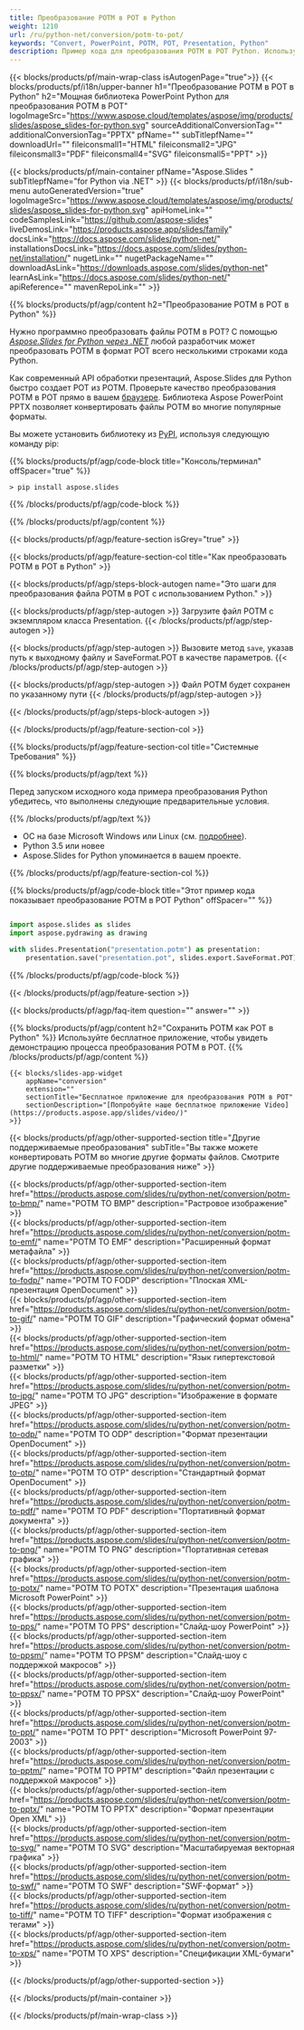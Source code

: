 ```yaml
---
title: Преобразование POTM в POT в Python
weight: 1210
url: /ru/python-net/conversion/potm-to-pot/ 
keywords: "Convert, PowerPoint, POTM, POT, Presentation, Python"
description: Пример кода для преобразования POTM в POT Python. Используйте PowerPoint Python API для пакетного преобразования файлов POTM в файлы POT.
---
```


{{< blocks/products/pf/main-wrap-class isAutogenPage="true">}}
{{< blocks/products/pf/i18n/upper-banner h1="Преобразование POTM в POT в Python" h2="Мощная библиотека PowerPoint Python для преобразования POTM в POT" logoImageSrc="https://www.aspose.cloud/templates/aspose/img/products/slides/aspose_slides-for-python.svg" sourceAdditionalConversionTag="" additionalConversionTag="PPTX" pfName="" subTitlepfName="" downloadUrl="" fileiconsmall1="HTML" fileiconsmall2="JPG" fileiconsmall3="PDF" fileiconsmall4="SVG" fileiconsmall5="PPT" >}}

{{< blocks/products/pf/main-container pfName="Aspose.Slides " subTitlepfName="for Python via .NET" >}}
{{< blocks/products/pf/i18n/sub-menu autoGeneratedVersion="true" logoImageSrc="https://www.aspose.cloud/templates/aspose/img/products/slides/aspose_slides-for-python.svg" apiHomeLink="" codeSamplesLink="https://github.com/aspose-slides" liveDemosLink="https://products.aspose.app/slides/family" docsLink="https://docs.aspose.com/slides/python-net/" installationsDocsLink="https://docs.aspose.com/slides/python-net/installation/" nugetLink="" nugetPackageName="" downloadAsLink="https://downloads.aspose.com/slides/python-net" learnAsLink="https://docs.aspose.com/slides/python-net/" apiReference="" mavenRepoLink="" >}}

{{% blocks/products/pf/agp/content h2="Преобразование POTM в POT в Python" %}}

Нужно программно преобразовать файлы POTM в POT? С помощью [*Aspose.Slides for Python через .NET*](https://products.aspose.com/slides/ru/python-net/) любой разработчик может преобразовать POTM в формат POT всего несколькими строками кода Python.

Как современный API обработки презентаций, Aspose.Slides для Python быстро создает POT из POTM. Проверьте качество преобразования POTM в POT прямо в вашем [браузере](https://products.aspose.app/slides/conversion). Библиотека Aspose PowerPoint PPTX позволяет конвертировать файлы POTM во многие популярные форматы.

Вы можете установить библиотеку из [PyPI](https://pypi.org/project/Aspose.Slides/), используя следующую команду pip:

{{% blocks/products/pf/agp/code-block title="Консоль/терминал" offSpacer="true" %}}

```console
> pip install aspose.slides

```

{{% /blocks/products/pf/agp/code-block %}}

{{% /blocks/products/pf/agp/content %}}

{{< blocks/products/pf/agp/feature-section isGrey="true" >}}

{{< blocks/products/pf/agp/feature-section-col title="Как преобразовать POTM в POT в Python" >}}

{{< blocks/products/pf/agp/steps-block-autogen name="Это шаги для преобразования файла POTM в POT с использованием Python." >}}

{{< blocks/products/pf/agp/step-autogen >}}
Загрузите файл POTM с экземпляром класса Presentation.
{{< /blocks/products/pf/agp/step-autogen >}}

{{< blocks/products/pf/agp/step-autogen >}}
Вызовите метод `save`, указав путь к выходному файлу и SaveFormat.POT в качестве параметров.
{{< /blocks/products/pf/agp/step-autogen >}}

{{< blocks/products/pf/agp/step-autogen >}}
Файл POTM будет сохранен по указанному пути
{{< /blocks/products/pf/agp/step-autogen >}}

{{< /blocks/products/pf/agp/steps-block-autogen >}}

{{< /blocks/products/pf/agp/feature-section-col >}}

{{% blocks/products/pf/agp/feature-section-col title="Системные Требования" %}}

{{% blocks/products/pf/agp/text %}}

 Перед запуском исходного кода примера преобразования Python убедитесь, что выполнены следующие предварительные условия.

{{% /blocks/products/pf/agp/text %}}

- ОС на базе Microsoft Windows или Linux (см. [подробнее](https://docs.aspose.com/slides/python-net/system-requirements/)).
- Python 3.5 или новее
- Aspose.Slides for Python упоминается в вашем проекте.

{{% /blocks/products/pf/agp/feature-section-col %}}

{{% blocks/products/pf/agp/code-block title="Этот пример кода показывает преобразование POTM в POT Python" offSpacer="" %}}

```py

import aspose.slides as slides
import aspose.pydrawing as drawing

with slides.Presentation("presentation.potm") as presentation:
    presentation.save("presentation.pot", slides.export.SaveFormat.POT)

```
{{% /blocks/products/pf/agp/code-block %}}

{{< /blocks/products/pf/agp/feature-section >}}

{{< blocks/products/pf/agp/faq-item question="" answer="" >}}
 
{{% blocks/products/pf/agp/content h2="Сохранить POTM как POT в Python" %}}
Используйте бесплатное приложение, чтобы увидеть демонстрацию процесса преобразования POTM в POT. 
{{% /blocks/products/pf/agp/content %}}

<!-- aboutfile Starts -->

<!-- aboutfile Ends -->

    {{< blocks/slides-app-widget 
        appName="conversion"
        extension=""
        sectionTitle="Бесплатное приложение для преобразования POTM в POT" 
        sectionDescription="[Попробуйте наше бесплатное приложение Video](https://products.aspose.app/slides/video/)" 
    >}}
    
{{< blocks/products/pf/agp/other-supported-section title="Другие поддерживаемые преобразования" subTitle="Вы также можете конвертировать POTM во многие другие форматы файлов. Смотрите другие поддерживаемые преобразования ниже" >}}

{{< blocks/products/pf/agp/other-supported-section-item href="https://products.aspose.com/slides/ru/python-net/conversion/potm-to-bmp/" name="POTM TO BMP" description="Растровое изображение" >}}  
{{< blocks/products/pf/agp/other-supported-section-item href="https://products.aspose.com/slides/ru/python-net/conversion/potm-to-emf/" name="POTM TO EMF" description="Расширенный формат метафайла" >}}  
{{< blocks/products/pf/agp/other-supported-section-item href="https://products.aspose.com/slides/ru/python-net/conversion/potm-to-fodp/" name="POTM TO FODP" description="Плоская XML-презентация OpenDocument" >}}  
{{< blocks/products/pf/agp/other-supported-section-item href="https://products.aspose.com/slides/ru/python-net/conversion/potm-to-gif/" name="POTM TO GIF" description="Графический формат обмена" >}}  
{{< blocks/products/pf/agp/other-supported-section-item href="https://products.aspose.com/slides/ru/python-net/conversion/potm-to-html/" name="POTM TO HTML" description="Язык гипертекстовой разметки" >}}  
{{< blocks/products/pf/agp/other-supported-section-item href="https://products.aspose.com/slides/ru/python-net/conversion/potm-to-jpg/" name="POTM TO JPG" description="Изображение в формате JPEG" >}}  
{{< blocks/products/pf/agp/other-supported-section-item href="https://products.aspose.com/slides/ru/python-net/conversion/potm-to-odp/" name="POTM TO ODP" description="Формат презентации OpenDocument" >}}  
{{< blocks/products/pf/agp/other-supported-section-item href="https://products.aspose.com/slides/ru/python-net/conversion/potm-to-otp/" name="POTM TO OTP" description="Стандартный формат OpenDocument" >}}  
{{< blocks/products/pf/agp/other-supported-section-item href="https://products.aspose.com/slides/ru/python-net/conversion/potm-to-pdf/" name="POTM TO PDF" description="Портативный формат документа" >}}  
{{< blocks/products/pf/agp/other-supported-section-item href="https://products.aspose.com/slides/ru/python-net/conversion/potm-to-png/" name="POTM TO PNG" description="Портативная сетевая графика" >}}  
{{< blocks/products/pf/agp/other-supported-section-item href="https://products.aspose.com/slides/ru/python-net/conversion/potm-to-potx/" name="POTM TO POTX" description="Презентация шаблона Microsoft PowerPoint" >}}  
{{< blocks/products/pf/agp/other-supported-section-item href="https://products.aspose.com/slides/ru/python-net/conversion/potm-to-pps/" name="POTM TO PPS" description="Слайд-шоу PowerPoint" >}}  
{{< blocks/products/pf/agp/other-supported-section-item href="https://products.aspose.com/slides/ru/python-net/conversion/potm-to-ppsm/" name="POTM TO PPSM" description="Слайд-шоу с поддержкой макросов" >}}  
{{< blocks/products/pf/agp/other-supported-section-item href="https://products.aspose.com/slides/ru/python-net/conversion/potm-to-ppsx/" name="POTM TO PPSX" description="Слайд-шоу PowerPoint" >}}  
{{< blocks/products/pf/agp/other-supported-section-item href="https://products.aspose.com/slides/ru/python-net/conversion/potm-to-ppt/" name="POTM TO PPT" description="Microsoft PowerPoint 97-2003" >}}  
{{< blocks/products/pf/agp/other-supported-section-item href="https://products.aspose.com/slides/ru/python-net/conversion/potm-to-pptm/" name="POTM TO PPTM" description="Файл презентации с поддержкой макросов" >}}  
{{< blocks/products/pf/agp/other-supported-section-item href="https://products.aspose.com/slides/ru/python-net/conversion/potm-to-pptx/" name="POTM TO PPTX" description="Формат презентации Open XML" >}}  
{{< blocks/products/pf/agp/other-supported-section-item href="https://products.aspose.com/slides/ru/python-net/conversion/potm-to-svg/" name="POTM TO SVG" description="Масштабируемая векторная графика" >}}  
{{< blocks/products/pf/agp/other-supported-section-item href="https://products.aspose.com/slides/ru/python-net/conversion/potm-to-swf/" name="POTM TO SWF" description="SWF-формат" >}}  
{{< blocks/products/pf/agp/other-supported-section-item href="https://products.aspose.com/slides/ru/python-net/conversion/potm-to-tiff/" name="POTM TO TIFF" description="Формат изображения с тегами" >}}  
{{< blocks/products/pf/agp/other-supported-section-item href="https://products.aspose.com/slides/ru/python-net/conversion/potm-to-xps/" name="POTM TO XPS" description="Спецификации XML-бумаги" >}}  


{{< /blocks/products/pf/agp/other-supported-section >}}

{{< /blocks/products/pf/main-container >}}
    
{{< /blocks/products/pf/main-wrap-class >}}